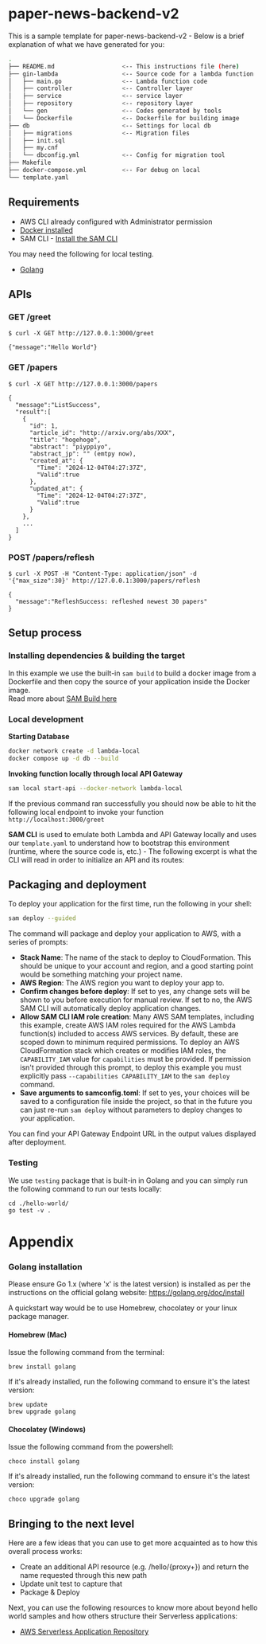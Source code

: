 # paper-news-backend-v2

This is a sample template for paper-news-backend-v2 - Below is a brief explanation of what we have generated for you:

```bash
.
├── README.md                   <-- This instructions file (here)
├── gin-lambda                  <-- Source code for a lambda function
│   ├── main.go                 <-- Lambda function code
│   ├── controller              <-- Controller layer
│   ├── service                 <-- service layer
│   ├── repository              <-- repository layer
│   └── gen                     <-- Codes generated by tools
│   └── Dockerfile              <-- Dockerfile for building image 
├── db                          <-- Settings for local db
│   ├── migrations              <-- Migration files
│   ├── init.sql
│   ├── my.cnf
│   └── dbconfig.yml            <-- Config for migration tool
├── Makefile
├── docker-compose.yml          <-- For debug on local
└── template.yaml
```

## Requirements

* AWS CLI already configured with Administrator permission
* [Docker installed](https://www.docker.com/community-edition)
* SAM CLI - [Install the SAM CLI](https://docs.aws.amazon.com/serverless-application-model/latest/developerguide/serverless-sam-cli-install.html)

You may need the following for local testing.
* [Golang](https://golang.org)

## APIs
### GET /greet
```
$ curl -X GET http://127.0.0.1:3000/greet

{"message":"Hello World"}
```

### GET /papers
```
$ curl -X GET http://127.0.0.1:3000/papers 

{
  "message":"ListSuccess",
  "result":[
    {
      "id": 1,
      "article_id": "http://arxiv.org/abs/XXX",
      "title": "hogehoge",
      "abstract": "piyppiyo",
      "abstract_jp": "" (emtpy now),
      "created_at": {
        "Time": "2024-12-04T04:27:37Z",
        "Valid":true
      },
      "updated_at": {
        "Time": "2024-12-04T04:27:37Z",
        "Valid":true
      }
    },
    ...
  ]
}
```

### POST /papers/reflesh
```
$ curl -X POST -H "Content-Type: application/json" -d '{"max_size":30}' http://127.0.0.1:3000/papers/reflesh

{
  "message":"RefleshSuccess: refleshed newest 30 papers"
}
```


## Setup process

### Installing dependencies & building the target 

In this example we use the built-in `sam build` to build a docker image from a Dockerfile and then copy the source of your application inside the Docker image.  
Read more about [SAM Build here](https://docs.aws.amazon.com/serverless-application-model/latest/developerguide/sam-cli-command-reference-sam-build.html) 

### Local development

**Starting Database**
```bash
docker network create -d lambda-local
docker compose up -d db --build
```


**Invoking function locally through local API Gateway**

```bash
sam local start-api --docker-network lambda-local
```

If the previous command ran successfully you should now be able to hit the following local endpoint to invoke your function `http://localhost:3000/greet`

**SAM CLI** is used to emulate both Lambda and API Gateway locally and uses our `template.yaml` to understand how to bootstrap this environment (runtime, where the source code is, etc.) - The following excerpt is what the CLI will read in order to initialize an API and its routes:

## Packaging and deployment

To deploy your application for the first time, run the following in your shell:

```bash
sam deploy --guided
```

The command will package and deploy your application to AWS, with a series of prompts:

* **Stack Name**: The name of the stack to deploy to CloudFormation. This should be unique to your account and region, and a good starting point would be something matching your project name.
* **AWS Region**: The AWS region you want to deploy your app to.
* **Confirm changes before deploy**: If set to yes, any change sets will be shown to you before execution for manual review. If set to no, the AWS SAM CLI will automatically deploy application changes.
* **Allow SAM CLI IAM role creation**: Many AWS SAM templates, including this example, create AWS IAM roles required for the AWS Lambda function(s) included to access AWS services. By default, these are scoped down to minimum required permissions. To deploy an AWS CloudFormation stack which creates or modifies IAM roles, the `CAPABILITY_IAM` value for `capabilities` must be provided. If permission isn't provided through this prompt, to deploy this example you must explicitly pass `--capabilities CAPABILITY_IAM` to the `sam deploy` command.
* **Save arguments to samconfig.toml**: If set to yes, your choices will be saved to a configuration file inside the project, so that in the future you can just re-run `sam deploy` without parameters to deploy changes to your application.

You can find your API Gateway Endpoint URL in the output values displayed after deployment.

### Testing

We use `testing` package that is built-in in Golang and you can simply run the following command to run our tests locally:

```shell
cd ./hello-world/
go test -v .
```
# Appendix

### Golang installation

Please ensure Go 1.x (where 'x' is the latest version) is installed as per the instructions on the official golang website: https://golang.org/doc/install

A quickstart way would be to use Homebrew, chocolatey or your linux package manager.

#### Homebrew (Mac)

Issue the following command from the terminal:

```shell
brew install golang
```

If it's already installed, run the following command to ensure it's the latest version:

```shell
brew update
brew upgrade golang
```

#### Chocolatey (Windows)

Issue the following command from the powershell:

```shell
choco install golang
```

If it's already installed, run the following command to ensure it's the latest version:

```shell
choco upgrade golang
```

## Bringing to the next level

Here are a few ideas that you can use to get more acquainted as to how this overall process works:

* Create an additional API resource (e.g. /hello/{proxy+}) and return the name requested through this new path
* Update unit test to capture that
* Package & Deploy

Next, you can use the following resources to know more about beyond hello world samples and how others structure their Serverless applications:

* [AWS Serverless Application Repository](https://aws.amazon.com/serverless/serverlessrepo/)
